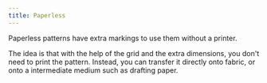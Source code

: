 ```yaml
---
title: Paperless
---
```


Paperless patterns have extra markings to use them without a printer.

The idea is that with the help of the grid and the extra dimensions, 
you don't need to print the pattern. Instead, you can transfer it
directly onto fabric, or onto a intermediate medium such as drafting paper.
